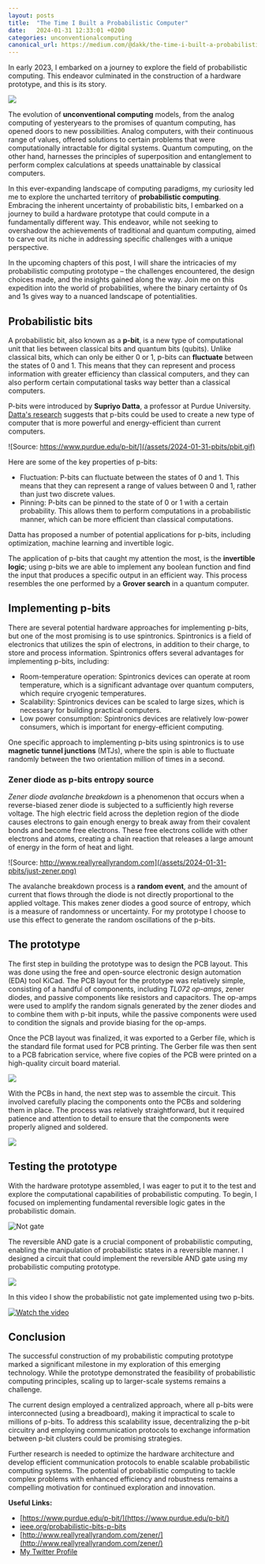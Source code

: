```yaml
---
layout: posts
title:  "The Time I Built a Probabilistic Computer"
date:   2024-01-31 12:33:01 +0200
categories: unconventionalcomputing
canonical_url: https://medium.com/@dakk/the-time-i-built-a-probabilistic-computer-0e8090883bbc
---
```


In early 2023, I embarked on a journey to explore the field of probabilistic computing. This endeavor culminated in the construction of a hardware prototype, and this is its story.

![](/assets/2024-01-31-pbits/pbit_comp.jpg)

The evolution of **unconventional computing** models, from the analog computing of yesteryears to the promises of quantum computing, has opened doors to new possibilities. Analog computers, with their continuous range of values, offered solutions to certain problems that were computationally intractable for digital systems. Quantum computing, on the other hand, harnesses the principles of superposition and entanglement to perform complex calculations at speeds unattainable by classical computers.

In this ever-expanding landscape of computing paradigms, my curiosity led me to explore the uncharted territory of **probabilistic computing**. Embracing the inherent uncertainty of probabilistic bits, I embarked on a journey to build a hardware prototype that could compute in a fundamentally different way. This endeavor, while not seeking to overshadow the achievements of traditional and quantum computing, aimed to carve out its niche in addressing specific challenges with a unique perspective.

In the upcoming chapters of this post, I will share the intricacies of my probabilistic computing prototype – the challenges encountered, the design choices made, and the insights gained along the way. Join me on this expedition into the world of probabilities, where the binary certainty of 0s and 1s gives way to a nuanced landscape of potentialities.


## Probabilistic bits

A probabilistic bit, also known as a **p-bit**, is a new type of computational unit that lies between classical bits and quantum bits (qubits). Unlike classical bits, which can only be either 0 or 1, p-bits can **fluctuate** between the states of 0 and 1. This means that they can represent and process information with greater efficiency than classical computers, and they can also perform certain computational tasks way better than a classical computers.

P-bits were introduced by **Supriyo Datta**, a professor at Purdue University. [Datta's research](https://www.purdue.edu/p-bit/) suggests that p-bits could be used to create a new type of computer that is more powerful and energy-efficient than current computers.

![Source: https://www.purdue.edu/p-bit/](/assets/2024-01-31-pbits/pbit.gif)


Here are some of the key properties of p-bits:

- Fluctuation: P-bits can fluctuate between the states of 0 and 1. This means that they can represent a range of values between 0 and 1, rather than just two discrete values.
- Pinning: P-bits can be pinned to the state of 0 or 1 with a certain probability. This allows them to perform computations in a probabilistic manner, which can be more efficient than classical computations.

Datta has proposed a number of potential applications for p-bits, including optimization, machine learning and invertible logic.

The application of p-bits that caught my attention the most, is the **invertible logic**; using p-bits we are able to implement any boolean function and find the input that produces a specific output in an efficient way. This process resembles the one performed by a **Grover search** in a quantum computer.


## Implementing p-bits

There are several potential hardware approaches for implementing p-bits, but one of the most promising is to use spintronics. Spintronics is a field of electronics that utilizes the spin of electrons, in addition to their charge, to store and process information. Spintronics offers several advantages for implementing p-bits, including:

- Room-temperature operation: Spintronics devices can operate at room temperature, which is a significant advantage over quantum computers, which require cryogenic temperatures.
- Scalability: Spintronics devices can be scaled to large sizes, which is necessary for building practical computers.
- Low power consumption: Spintronics devices are relatively low-power consumers, which is important for energy-efficient computing.

One specific approach to implementing p-bits using spintronics is to use **magnetic tunnel junctions** (MTJs), where the spin is able to fluctuate randomly between the two orientation million of times in a second.


### Zener diode as p-bits entropy source

*Zener diode avalanche breakdown* is a phenomenon that occurs when a reverse-biased zener diode is subjected to a sufficiently high reverse voltage. The high electric field across the depletion region of the diode causes electrons to gain enough energy to break away from their covalent bonds and become free electrons. These free electrons collide with other electrons and atoms, creating a chain reaction that releases a large amount of energy in the form of heat and light.

![Source: http://www.reallyreallyrandom.com](/assets/2024-01-31-pbits/just-zener.png)

The avalanche breakdown process is a **random event**, and the amount of current that flows through the diode is not directly proportional to the applied voltage. This makes zener diodes a good source of entropy, which is a measure of randomness or uncertainty. For my prototype I choose to use this effect to generate the random oscillations of the p-bits.



## The prototype

The first step in building the prototype was to design the PCB layout. This was done using the free and open-source electronic design automation (EDA) tool KiCad. The PCB layout for the prototype was relatively simple, consisting of a handful of components, including *TL072 op-amps*, zener diodes, and passive components like resistors and capacitors. The op-amps were used to amplify the random signals generated by the zener diodes and to combine them with p-bit inputs, while the passive components were used to condition the signals and provide biasing for the op-amps.

Once the PCB layout was finalized, it was exported to a Gerber file, which is the standard file format used for PCB printing. The Gerber file was then sent to a PCB fabrication service, where five copies of the PCB were printed on a high-quality circuit board material.

![](/assets/2024-01-31-pbits/pcb.jpg)

With the PCBs in hand, the next step was to assemble the circuit. This involved carefully placing the components onto the PCBs and soldering them in place. The process was relatively straightforward, but it required patience and attention to detail to ensure that the components were properly aligned and soldered.

![](/assets/2024-01-31-pbits/assembly.jpg)



## Testing the prototype

With the hardware prototype assembled, I was eager to put it to the test and explore the computational capabilities of probabilistic computing. To begin, I focused on implementing fundamental reversible logic gates in the probabilistic domain.

![Not gate](/assets/2024-01-31-pbits/testing.jpg)

The reversible AND gate is a crucial component of probabilistic computing, enabling the manipulation of probabilistic states in a reversible manner. I designed a circuit that could implement the reversible AND gate using my probabilistic computing prototype.

![](/assets/2024-01-31-pbits/testing_osc.jpg)

In this video I show the probabilistic not gate implemented using two p-bits.

[![Watch the video](https://img.youtube.com/vi/GNX7OaAMqR0/0.jpg)](https://youtu.be/shorts/GNX7OaAMqR0)

## Conclusion

The successful construction of my probabilistic computing prototype marked a significant milestone in my exploration of this emerging technology. While the prototype demonstrated the feasibility of probabilistic computing principles, scaling up to larger-scale systems remains a challenge.

The current design employed a centralized approach, where all p-bits were interconnected (using a breadboard), making it impractical to scale to millions of p-bits. To address this scalability issue, decentralizing the p-bit circuitry and employing communication protocols to exchange information between p-bit clusters could be promising strategies.

Further research is needed to optimize the hardware architecture and develop efficient communication protocols to enable scalable probabilistic computing systems. The potential of probabilistic computing to tackle complex problems with enhanced efficiency and robustness remains a compelling motivation for continued exploration and innovation.


**Useful Links:**

- [https://www.purdue.edu/p-bit/](https://www.purdue.edu/p-bit/)
- [ieee.org/probabilistic-bits-p-bits](https://rebootingcomputing.ieee.org/archived-articles-and-videos/feature-articles/probabilistic-bits-p-bits)
- [http://www.reallyreallyrandom.com/zener/](http://www.reallyreallyrandom.com/zener/)
- [My Twitter Profile](https://twitter.com/dagide)
